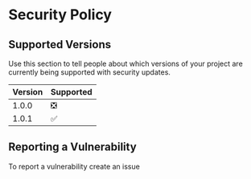 # Security Policy

## Supported Versions

Use this section to tell people about which versions of your project are
currently being supported with security updates.

| Version | Supported          |
| ------- | ------------------ |
|  1.0.0  | ❎                 |
|  1.0.1  | :white_check_mark: |


## Reporting a Vulnerability

To report a vulnerability create an issue


